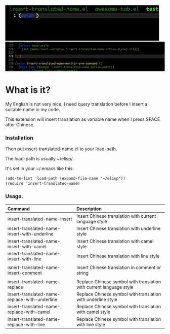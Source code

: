 <img src="./screenshot.gif">
<img src="./comment.gif">

# What is it?

My English is not very nice, I need query translation before I insert a suitable name in my code.

This extension will insert translation as variable name when I press SPACE after Chinese.

### Installation
Then put insert-translated-name.el to your load-path.

The load-path is usually ~/elisp/.

It's set in your ~/.emacs like this:

```Elisp
(add-to-list 'load-path (expand-file-name "~/elisp"))
(require 'insert-translated-name)
```

### Usage.

| Command                                       | Description                                                         |
| :--------                                     | :----                                                               |
| insert-translated-name-insert                 | Insert Chinese translation with current language style              |
| insert-translated-name-insert-with-underline  | Insert Chinese translation with underline style                     |
| insert-translated-name-insert-with-camel      | Insert Chinese translation with camel style                         |
| insert-translated-name-insert-with-line       | Insert Chinese translation with line style                          |
|                                               |                                                                     |
| isnert-translated-name-insert-comment         | Insert Chinese translation in comment or string                     |
|                                               |                                                                     |
| insert-translated-name-replace                | Replace Chinese symbol with translation with current language style |
| insert-translated-name-replace-with-underline | Replace Chinese symbol with translation with underline style        |
| insert-translated-name-replace-with-camel     | Replace Chinese symbol with translation with camel style            |
| insert-translated-name-replace-with-line      | Replace Chinese symbol with translation with line style             |
